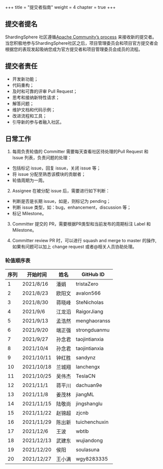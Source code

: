 +++
title = "提交者指南"
weight = 4
chapter = true
+++

## 提交者提名

ShardingSphere 社区遵循[Apache Community’s process](http://community.apache.org/newcommitter.html) 来接收新的提交者。
当您积极地参与ShardingSphere社区之后，项目管理委员会和项目官方提交者会根据您的表现发起吸纳您成为官方提交者和项目管理委员会成员的流程。

## 提交者责任

 - 开发新功能；
 - 代码重构；
 - 及时和可靠的评审 Pull Request；
 - 思考和接纳新特性请求；
 - 解答问题；
 - 维护文档和代码示例；
 - 改进流程和工具；
 - 引导新的参与者融入社区。

## 日常工作

1. 每周负责轮值的 Committer 需要每天查看社区待处理的Pull Request 和 Issue 列表，负责问题的处理：

 - 包括标记 issue，回复 issue，关闭 issue 等；
 - 将 issue 分配至熟悉该模块的贡献者；
 - 轮值周期为一周。

2. Assignee 在被分配 issue 后，需要进行如下判断：

 - 判断是否是长期 issue，如是，则标记为 pending；
 - 判断 issue 类型，如：bug，enhancement，discussion 等；
 - 标记 Milestone。

3. Committer 提交的 PR，需要根据PR类型和当前发布的周期标注 Label 和 Milestone。

4. Committer review PR 时，可以进行 squash and merge to master 的操作, 如果有问题可以加上 change request 或者@相关人员协助处理。

### 轮值顺序表

| 序列 | 开始时间 | 姓名   | GitHub ID     |
| ----- | ------------- | ------ | ------------- |
| 1     | 2021/8/16     | 潘娟 | tristaZero    |
| 2     | 2021/8/23     | 欧阳文 | avalon566     |
| 3     | 2021/8/30     | 蒋晓峰 | SteNicholas   |
| 4     | 2021/9/6      | 江龙滔 | RaigorJiang   |
| 5     | 2021/9/13     | 孟浩然 | menghaoranss  |
| 6     | 2021/9/20     | 端正强 | strongduanmu  |
| 7     | 2021/9/27     | 孙念君 | taojintianxia |
| 8     | 2021/10/4     | 孙念君 | taojintianxia |
| 9     | 2021/10/11    | 钟红胜 | sandynz       |
| 10    | 2021/10/18    | 兰城翔 | lanchengx     |
| 11    | 2021/10/25    | 吴伟杰 | TeslaCN       |
| 12    | 2021/11/1     | 蒋平川 | dachuan9e     |
| 13    | 2021/11/8     | 姜茂林 | jiangML       |
| 14    | 2021/11/15    | 陆敬尚 | jingshanglu   |
| 15    | 2021/11/22    | 赵锦超 | zjcnb         |
| 16    | 2021/11/29    | 陈出新 | tuichenchuxin |
| 17    | 2021/12/6     | 王波 | wbtlb         |
| 18    | 2021/12/13    | 武建东 | wujiandong    |
| 19    | 2021/12/20    | 侯阳 | soulasuna     |
| 20    | 2021/12/27    | 王小满 | wgy8283335    |